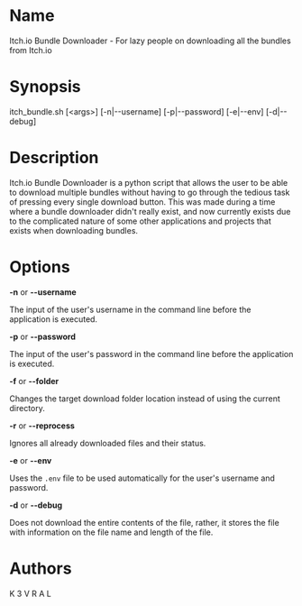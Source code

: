 # Name

Itch.io Bundle Downloader - For lazy people on downloading all the bundles from Itch.io

# Synopsis

itch_bundle.sh [\<args>] [-n|--username] [-p|--password] [-e|--env] [-d|--debug]

# Description

Itch.io Bundle Downloader is a python script that allows the user to be able to download multiple bundles without having to go through the tedious task of pressing every single download button. This was made during a time where a bundle downloader didn't really exist, and now currently exists due to the complicated nature of some other applications and projects that exists when downloading bundles.

# Options

**-n** or **--username**

The input of the user's username in the command line before the application is executed. 

**-p** or **--password**

The input of the user's password in the command line before the application is executed.

**-f** or **--folder**

Changes the target download folder location instead of using the current directory.

**-r** or **--reprocess**

Ignores all already downloaded files and their status.

**-e** or **--env**

Uses the `.env` file to be used automatically for the user's username and password.

**-d** or **--debug**

Does not download the entire contents of the file, rather, it stores the file with information on the file name and length of the file.

# Authors

K 3 V R A L
